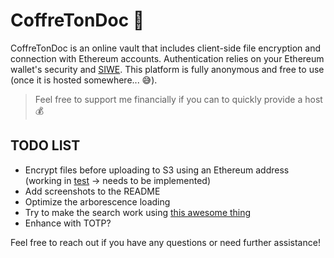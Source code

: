 # CoffreTonDoc 🔐

CoffreTonDoc is an online vault that includes client-side file encryption and connection with Ethereum accounts. Authentication relies on your Ethereum wallet's security and [SIWE](https://github.com/spruceid/siwe). This platform is fully anonymous and free to use (once it is hosted somewhere... 😅).

> Feel free to support me financially if you can to quickly provide a host 💰

## TODO LIST

-   Encrypt files before uploading to S3 using an Ethereum address (working in [test](pages/test2.vue) -> needs to be implemented)
-   Add screenshots to the README
-   Optimize the arborescence loading
-   Try to make the search work using [this awesome thing](https://github.com/tantaraio/voy)
-   Enhance with TOTP?

Feel free to reach out if you have any questions or need further assistance!
